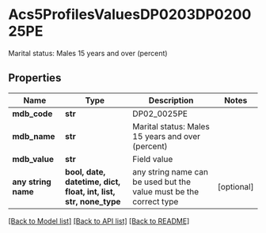 # Acs5ProfilesValuesDP0203DP020025PE

Marital status: Males 15 years and over (percent)

## Properties
Name | Type | Description | Notes
------------ | ------------- | ------------- | -------------
**mdb_code** | **str** | DP02_0025PE | 
**mdb_name** | **str** | Marital status: Males 15 years and over (percent) | 
**mdb_value** | **str** | Field value | 
**any string name** | **bool, date, datetime, dict, float, int, list, str, none_type** | any string name can be used but the value must be the correct type | [optional]

[[Back to Model list]](../README.md#documentation-for-models) [[Back to API list]](../README.md#documentation-for-api-endpoints) [[Back to README]](../README.md)


